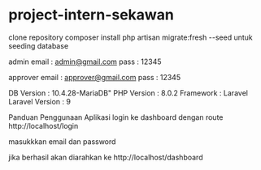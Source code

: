 # project-intern-sekawan

clone repository
composer install
php artisan migrate:fresh --seed untuk seeding database

admin
email : admin@gmail.com
pass : 12345

approver
email : approver@gmail.com
pass : 12345

DB Version : 10.4.28-MariaDB"
PHP Version : 8.0.2
Framework : Laravel
Laravel Version : 9

Panduan Penggunaan Aplikasi
login ke dashboard dengan route
http://localhost/login

masukkkan email dan password

jika berhasil akan diarahkan ke
http://localhost/dashboard




